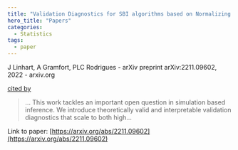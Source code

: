 ```yaml
---
title: "Validation Diagnostics for SBI algorithms based on Normalizing Flows"
hero_title: "Papers"
categories:
  - Statistics
tags:
  - paper
---
```

J Linhart, A Gramfort, PLC Rodrigues - arXiv preprint arXiv:2211.09602, 2022 - arxiv.org

[cited by](https://scholar.google.com/scholar?cites=16233832943011069818&as_sdt=5,44&sciodt=0,44&hl=en&num=20)

>… This work tackles an important open question in simulation based inference. We introduce theoretically valid and interpretable validation diagnostics that scale to both high…

Link to paper: [https://arxiv.org/abs/2211.09602](https://arxiv.org/abs/2211.09602)
